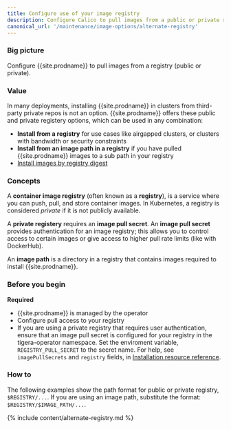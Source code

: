 ```yaml
---
title: Configure use of your image registry 
description: Configure Calico to pull images from a public or private registry. 
canonical_url: '/maintenance/image-options/alternate-registry'
---
```


### Big picture

Configure {{site.prodname}} to pull images from a registry (public or private).

### Value

In many deployments, installing {{site.prodname}} in clusters from third-party private repos is not an option. {{site.prodname}} offers these public and private registery options, which can be used in any combination: 

- **Install from a registry** for use cases like airgapped clusters, or clusters with bandwidth or security constraints
- **Install from an image path in a registry** if you have pulled {{site.prodname}} images to a sub path in your registry
- [Install images by registry digest]({{site.baseurl}}/maintenance/image-options/imageset)

### Concepts

A **container image registry** (often known as a **registry**), is a service where you can push, pull, and store container images. In Kubernetes, a registry is considered *private* if it is not publicly available.

A **private registery** requires an **image pull secret**. An **image pull secret** provides authentication for an image registry; this allows you to control access to certain images or give access to higher pull rate limits (like with DockerHub).

An **image path** is a directory in a registry that contains images required to install {{site.prodname}}.

### Before you begin

**Required**

- {{site.prodname}} is managed by the operator
- Configure pull access to your registry
- If you are using a private registry that requires user authentication, ensure that an image pull secret is configured for your registry in the tigera-operator namespace. Set the enviroment variable, `REGISTRY_PULL_SECRET` to the secret name. For help, see `imagePullSecrets` and `registry` fields, in [Installation resource reference]({{site.baseurl}}/reference/installation/api).

### How to

The following examples show the path format for public or private registry, `$REGISTRY/...`. If you are using an image path, substitute the format: `$REGISTRY/$IMAGE_PATH/...`.

{% include content/alternate-registry.md %}
